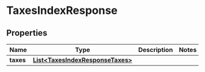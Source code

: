 

# TaxesIndexResponse

## Properties

Name | Type | Description | Notes
------------ | ------------- | ------------- | -------------
**taxes** | [**List&lt;TaxesIndexResponseTaxes&gt;**](TaxesIndexResponseTaxes.md) |  | 



